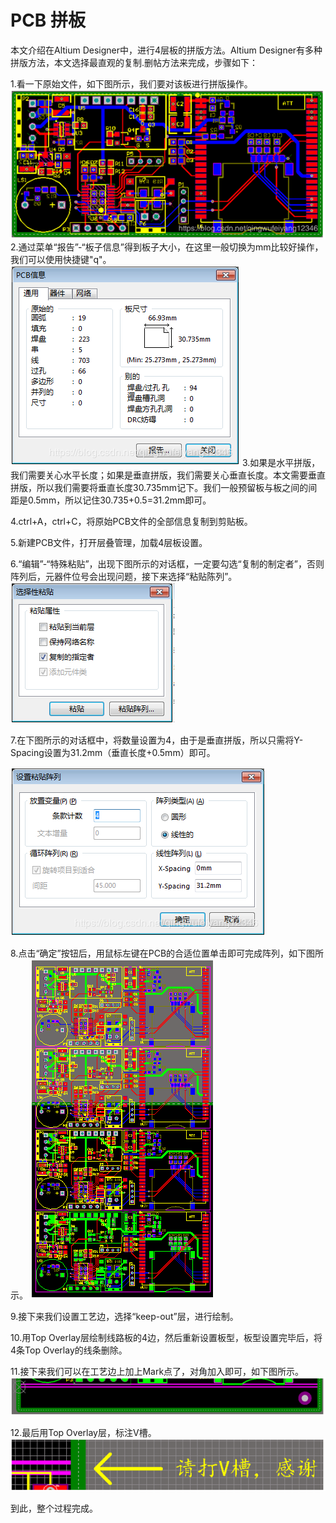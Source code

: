 # PCB 拼板
本文介绍在Altium Designer中，进行4层板的拼版方法。Altium Designer有多种拼版方法，本文选择最直观的复制.删帖方法来完成，步骤如下：

1.看一下原始文件，如下图所示，我们要对该板进行拼版操作。
![1](./File/Photo/PCB拼板/1.png)
2.通过菜单“报告”-“板子信息”得到板子大小，在这里一般切换为mm比较好操作，我们可以使用快捷键"q"。
![2](./File/Photo/PCB拼板/2.png)
3.如果是水平拼版，我们需要关心水平长度；如果是垂直拼版，我们需要关心垂直长度。本文需要垂直拼版，所以我们需要将垂直长度30.735mm记下。我们一般预留板与板之间的间距是0.5mm，所以记住30.735+0.5=31.2mm即可。

4.ctrl+A，ctrl+C，将原始PCB文件的全部信息复制到剪贴板。

5.新建PCB文件，打开层叠管理，加载4层板设置。

6.“编辑”-“特殊粘贴”，出现下图所示的对话框，一定要勾选“复制的制定者”，否则阵列后，元器件位号会出现问题，接下来选择“粘贴陈列”。
 ![3](./File/Photo/PCB拼板/3.png)

7.在下图所示的对话框中，将数量设置为4，由于是垂直拼版，所以只需将Y-Spacing设置为31.2mm（垂直长度+0.5mm）即可。
 
![4](./File/Photo/PCB拼板/4.png)

8.点击“确定”按钮后，用鼠标左键在PCB的合适位置单击即可完成阵列，如下图所示。
 ![5](./File/Photo/PCB拼板/5.png)

9.接下来我们设置工艺边，选择“keep-out”层，进行绘制。

 
10.用Top Overlay层绘制线路板的4边，然后重新设置板型，板型设置完毕后，将4条Top Overlay的线条删除。
 
11.接下来我们可以在工艺边上加上Mark点了，对角加入即可，如下图所示。
![6](./File/Photo/PCB拼板/6.png)
 

12.最后用Top Overlay层，标注V槽。
 ![7](./File/Photo/PCB拼板/7.png)


到此，整个过程完成。

 


